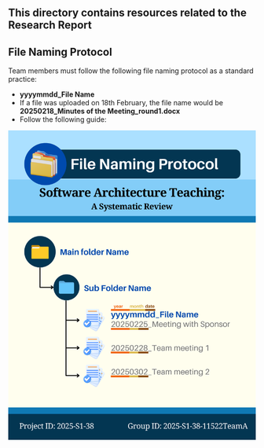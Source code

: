 ## This directory contains resources related to the Research Report

## File Naming Protocol
Team members must follow the following file naming protocol as a standard practice:
  - **yyyymmdd_File Name**
  - If a file was uploaded on 18th February, the file name would be **20250218_Minutes of the Meeting_round1.docx**
- Follow the following guide:
<p><img src="/docs/images/File_naming_Protocol.png" width=700 title="File naming Protocol"></p>
